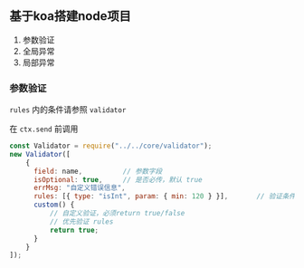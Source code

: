 ## 基于koa搭建node项目

1. 参数验证
2. 全局异常
3. 局部异常

### 参数验证

`rules` 内的条件请参照 `validator`

在 `ctx.send` 前调用

```js
const Validator = require("../../core/validator");
new Validator([
    {
      field: name,          // 参数字段
      isOptional: true,     // 是否必传，默认 true
      errMsg: "自定义错误信息",
      rules: [{ type: "isInt", param: { min: 120 } }],       // 验证条件
      custom() {
          // 自定义验证，必须return true/false
          // 优先验证 rules
          return true;
      }
    }
]);
```
